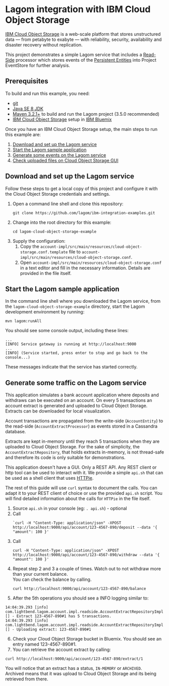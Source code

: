 # Lagom integration with IBM Cloud Object Storage

[IBM Cloud Object Storage](https://www.ibm.com/cloud-computing/bluemix/cloud-object-storage) is a web-scale platform that stores unstructured data — from petabyte to exabyte — with reliability, security, availability and disaster recovery without replication.

This project demonstrates a simple Lagom service that includes a [Read-Side](https://www.lagomframework.com/documentation/current/java/ReadSide.html) processor which stores events of the [Persistent Entities](https://www.lagomframework.com/documentation/1.3.x/java/PersistentEntity.html) into Project EventStore for further analysis.


## Prerequisites

To build and run this example, you need:

- [git](https://git-scm.com/)
- [Java SE 8 JDK](http://www.oracle.com/technetwork/java/javase/overview/index.html)
- [Maven 3.2.1+](https://maven.apache.org/) to build and run the Lagom project (3.5.0 recommended)
- [IBM Cloud Object Storage](https://www.ibm.com/cloud-computing/bluemix/cloud-object-storage) setup in [IBM Bluemix](https://www.ibm.com/cloud-computing/bluemix/)


Once you have an IBM Cloud Object Storage setup, the main steps to run this example are:

1.  [Download and set up the Lagom service](#download-and-set-up-the-lagom-service)
2.  [Start the Lagom sample application](#start-the-lagom-sample-application)
3.  [Generate some events on the Lagom service](#generate-some-events-on-the-lagom-service)
4.  [Check uploaded files on Cloud Object Storage GUI](#check-cloud-object-storage)


## Download and set up the Lagom service

Follow these steps to get a local copy of this project and configure it with the Cloud Object Storage credentials and settings.

1.  Open a command line shell and clone this repository:
    ```
    git clone https://github.com/lagom/ibm-integration-examples.git
    ```
2.  Change into the root directory for this example:
    ```
    cd lagom-cloud-object-storage-example
    ```
3.  Supply the configuration:
    1. Copy the `account-impl/src/main/resources/cloud-object-storage.conf.template` file to `account-impl/src/main/resources/cloud-object-storage.conf`.
    2. Open `account-impl/src/main/resources/cloud-object-storage.conf` in a text editor and fill in the necessary information. Details are provided in the file itself.

## Start the Lagom sample application

In the command line shell where you downloaded the Lagom service, from the `lagom-cloud-object-storage-example` directory, start the Lagom development environment by running:

```
mvn lagom:runAll
```

You should see some console output, including these lines:

```
...
[INFO] Service gateway is running at http://localhost:9000
...
[INFO] (Service started, press enter to stop and go back to the console...)
```

These messages indicate that the service has started correctly.


## Generate some traffic on the Lagom service

This application simulates a bank account application where deposits and withdraws can be executed on an account. On every 5 transactions an account extract is generated and uploaded to Cloud Object Storage. Extracts can be downloaded for local visualization. 

Account transactions are propagated from the write-side (`AccountEntity`) to the read-side (`AccountExtractProcessor`) as events stored in a Cassandra database. 

Extracts are kept in-memory until they reach 5 transactions when they are uploaded to Cloud Object Storage. For the sake of simplicity, the `AccountExtractRepository`, that holds extracts in-memory, is not thread-safe and therefore its code is only suitable for demonstrations.

This application doesn't have a GUI. Only a REST API. Any REST client or http tool can be used to interact with it. We provide a simple `api.sh` that can be used as a shell client that uses [HTTPie](https://httpie.org/).  

The rest of this guide will use `curl` syntax to document the calls. You can adapt it to your REST client of choice or use the provided `api.sh` script. You will find detailed information about the calls for `HTTPie` in the file itself.

  1. Source `api.sh` in your console (eg: `. api.sh`) - optional 
  2. Call   
     ```
     `curl -H "Content-Type: application/json" -XPOST http://localhost:9000/api/account/123-4567-890/deposit --data '{ "amount": 100 }'
     ```
  3. Call   
     ```
     curl -H "Content-Type: application/json" -XPOST http://localhost:9000/api/account/123-4567-890/withdraw --data '{ "amount": 100 }'
     ```
  4. Repeat step 2 and 3 a couple of times. Watch out to not withdraw more than your current balance.  
     You can check the balance by calling.  
     ```
     curl http://localhost:9000/api/account/123-4567-890/balance
     ```
  5. After the 5th operations you should see a INFO logging similar to:
  ```
  14:04:39.293 [info] com.lightbend.lagom.account.impl.readside.AccountExtractRepositoryImpl [] - Extract 123-4567-890#1 has 5 transactions.
  14:04:39.293 [info] com.lightbend.lagom.account.impl.readside.AccountExtractRepositoryImpl [] - Uploading extract: 123-4567-890#1
  ```
  6. Check your Cloud Object Storage bucket in Bluemix. You should see an entry named 123-4567-890#1. 
  7. You can retrieve the account extract by calling:  
  ```
  curl http://localhost:9000/api/account/123-4567-890/extract/1
  ```

  You will notice that an extract has a status, `IN-MEMORY` or `ARCHIVED`.  
  Archived means that it was upload to Cloud Object Storage and its being retrieved from there.

